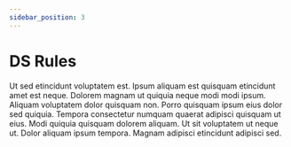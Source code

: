 ```yaml
---
sidebar_position: 3
---
```


# DS Rules

Ut sed etincidunt voluptatem est. Ipsum aliquam est quisquam etincidunt amet est neque. Dolorem magnam ut quiquia neque modi modi ipsum. Aliquam voluptatem dolor quisquam non. Porro quisquam ipsum eius dolor sed quiquia. Tempora consectetur numquam quaerat adipisci quisquam ut eius. Modi quiquia quisquam dolorem aliquam. Ut sit voluptatem ut neque ut. Dolor aliquam ipsum tempora. Magnam adipisci etincidunt adipisci sed.
